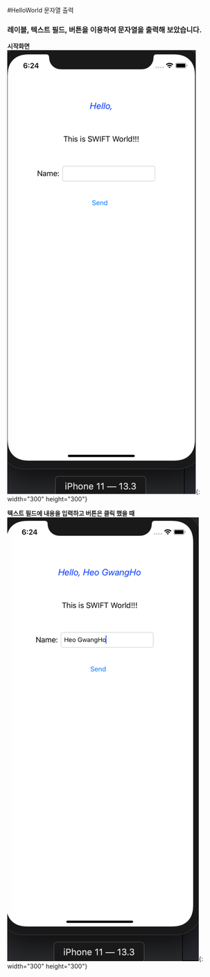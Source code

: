 #HelloWorld 문자열 출력  
### 레이블, 텍스트 필드, 버튼을 이용하여 문자열을 출력해 보았습니다.  


**시작화면**  
![시작화면](./img/1.png){: width="300" height="300"}


**텍스트 필드에 내용을 입력하고 버튼은 클릭 했을 때**
![출력화면](./img/2.png){: width="300" height="300"}
